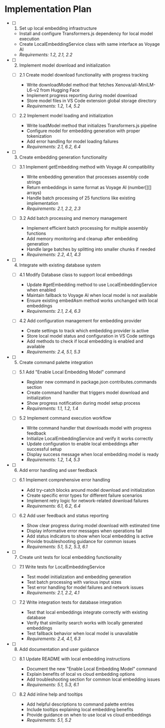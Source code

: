 # Implementation Plan

- [ ] 1. Set up local embedding infrastructure

  - Install and configure Transformers.js dependency for local model execution
  - Create LocalEmbeddingService class with same interface as Voyage AI
  - _Requirements: 1.2, 2.1, 2.2_

- [ ] 2. Implement model download and initialization

  - [ ] 2.1 Create model download functionality with progress tracking

    - Write downloadModel method that fetches Xenova/all-MiniLM-L6-v2 from Hugging Face
    - Implement progress reporting during model download
    - Store model files in VS Code extension global storage directory
    - _Requirements: 1.2, 1.4, 5.2_

  - [ ] 2.2 Implement model loading and initialization
    - Write loadModel method that initializes Transformers.js pipeline
    - Configure model for embedding generation with proper tokenization
    - Add error handling for model loading failures
    - _Requirements: 2.1, 6.2, 6.4_

- [ ] 3. Create embedding generation functionality

  - [ ] 3.1 Implement getEmbedding method with Voyage AI compatibility

    - Write embedding generation that processes assembly code strings
    - Return embeddings in same format as Voyage AI (number[][] arrays)
    - Handle batch processing of 25 functions like existing implementation
    - _Requirements: 2.1, 2.2, 2.3_

  - [ ] 3.2 Add batch processing and memory management
    - Implement efficient batch processing for multiple assembly functions
    - Add memory monitoring and cleanup after embedding generation
    - Handle large batches by splitting into smaller chunks if needed
    - _Requirements: 2.2, 4.1, 4.3_

- [ ] 4. Integrate with existing database system

  - [ ] 4.1 Modify Database class to support local embeddings

    - Update #getEmbedding method to use LocalEmbeddingService when enabled
    - Maintain fallback to Voyage AI when local model is not available
    - Ensure existing embedAsm method works unchanged with local embeddings
    - _Requirements: 2.1, 2.4, 6.3_

  - [ ] 4.2 Add configuration management for embedding provider
    - Create settings to track which embedding provider is active
    - Store local model status and configuration in VS Code settings
    - Add methods to check if local embedding is enabled and available
    - _Requirements: 2.4, 5.1, 5.3_

- [ ] 5. Create command palette integration

  - [ ] 5.1 Add "Enable Local Embedding Model" command

    - Register new command in package.json contributes.commands section
    - Create command handler that triggers model download and initialization
    - Show progress notification during model setup process
    - _Requirements: 1.1, 1.2, 1.4_

  - [ ] 5.2 Implement command execution workflow
    - Write command handler that downloads model with progress feedback
    - Initialize LocalEmbeddingService and verify it works correctly
    - Update configuration to enable local embeddings after successful setup
    - Display success message when local embedding model is ready
    - _Requirements: 1.2, 1.4, 5.3_

- [ ] 6. Add error handling and user feedback

  - [ ] 6.1 Implement comprehensive error handling

    - Add try-catch blocks around model download and initialization
    - Create specific error types for different failure scenarios
    - Implement retry logic for network-related download failures
    - _Requirements: 6.1, 6.2, 6.4_

  - [ ] 6.2 Add user feedback and status reporting
    - Show clear progress during model download with estimated time
    - Display informative error messages when operations fail
    - Add status indicators to show when local embedding is active
    - Provide troubleshooting guidance for common issues
    - _Requirements: 5.1, 5.2, 5.3, 6.1_

- [ ] 7. Create unit tests for local embedding functionality

  - [ ] 7.1 Write tests for LocalEmbeddingService

    - Test model initialization and embedding generation
    - Test batch processing with various input sizes
    - Test error handling for model failures and network issues
    - _Requirements: 2.1, 2.2, 4.1_

  - [ ] 7.2 Write integration tests for database integration
    - Test that local embeddings integrate correctly with existing database
    - Verify that similarity search works with locally generated embeddings
    - Test fallback behavior when local model is unavailable
    - _Requirements: 2.4, 4.1, 6.3_

- [ ] 8. Add documentation and user guidance

  - [ ] 8.1 Update README with local embedding instructions

    - Document the new "Enable Local Embedding Model" command
    - Explain benefits of local vs cloud embedding options
    - Add troubleshooting section for common local embedding issues
    - _Requirements: 5.1, 5.3, 6.1_

  - [ ] 8.2 Add inline help and tooltips
    - Add helpful descriptions to command palette entries
    - Include tooltips explaining local embedding benefits
    - Provide guidance on when to use local vs cloud embeddings
    - _Requirements: 5.1, 5.2_
